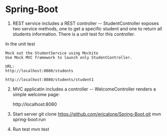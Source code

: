 # Spring-Boot

1. REST service includes a REST controller -- StudentController exposes two service methods, one to get a specific student and one to return all students information. There is a unit test for this controller.

In the unit test

    Mock out the StudentService using Mockito
    Use Mock MVC framework to launch only StudentController.

    URL:
    http://localhost:8080/students

    http://localhost:8080/students/student1

2. MVC applicatin includes a controller -- WelcomeController renders a simple welcome page:

    http://localhost:8080

3. Start server
   git clone https://github.com/ericalone/Spring-Boot.git
   mvn spring-boot:run

4. Run test
   mvn test
